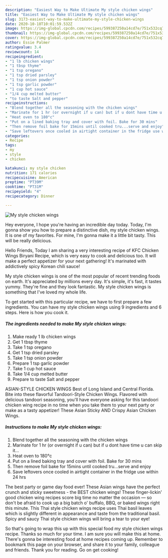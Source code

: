 ```yaml
---
description: "Easiest Way to Make Ultimate My style chicken wings"
title: "Easiest Way to Make Ultimate My style chicken wings"
slug: 3173-easiest-way-to-make-ultimate-my-style-chicken-wings
date: 2020-10-18T10:01:59.532Z
image: https://img-global.cpcdn.com/recipes/599387250a14cd7e/751x532cq70/my-style-chicken-wings-recipe-main-photo.jpg
thumbnail: https://img-global.cpcdn.com/recipes/599387250a14cd7e/751x532cq70/my-style-chicken-wings-recipe-main-photo.jpg
cover: https://img-global.cpcdn.com/recipes/599387250a14cd7e/751x532cq70/my-style-chicken-wings-recipe-main-photo.jpg
author: Essie Palmer
ratingvalue: 3.4
reviewcount: 14
recipeingredient:
- "1 lb chicken wings"
- "1 tbsp thyme"
- "1 tsp oregano"
- "1 tsp dried parsley"
- "1 tsp onion powder"
- "1 tsp garlic powder"
- "1 cup hot sauce"
- "1/4 cup melted butter"
- "to taste Salt and pepper"
recipeinstructions:
- "Blend together all the seasoning with the chicken wings"
- "Marinate for 1 hr (or overnight if u can) but if u dont have time u can skip it..."
- "Heat oven to 180°c"
- "Put on a lined baking tray and cover with foil. Bake for 30 mins"
- "Then remove foil bake for 15mins until cooked tru...serve and enjoy"
- "Save leftovers once cooled in airtight container in the fridge use within 24 hrs"
categories:
- Recipe
tags:
- my
- style
- chicken

katakunci: my style chicken 
nutrition: 171 calories
recipecuisine: American
preptime: "PT39M"
cooktime: "PT31M"
recipeyield: "4"
recipecategory: Dinner

---
```



![My style chicken wings](https://img-global.cpcdn.com/recipes/599387250a14cd7e/751x532cq70/my-style-chicken-wings-recipe-main-photo.jpg)

Hey everyone, I hope you're having an incredible day today. Today, I'm gonna show you how to prepare a distinctive dish, my style chicken wings. It is one of my favorites. For mine, I'm gonna make it a little bit tasty. This will be really delicious.

Hello Friends, Today I am sharing a very interesting recipe of KFC Chicken Wings Biryani Recipe, which is very easy to cook and delicious too. It will make a perfect appetizer for your next gathering! It&#39;s marinated with addictively spicy Korean chili sauce!

My style chicken wings is one of the most popular of recent trending foods on earth. It's appreciated by millions every day. It's simple, it's fast, it tastes yummy. They're fine and they look fantastic. My style chicken wings is something that I've loved my whole life.


To get started with this particular recipe, we have to first prepare a few ingredients. You can have my style chicken wings using 9 ingredients and 6 steps. Here is how you cook it.

<!--inarticleads1-->

##### The ingredients needed to make My style chicken wings:

1. Make ready 1 lb chicken wings
1. Get 1 tbsp thyme
1. Take 1 tsp oregano
1. Get 1 tsp dried parsley
1. Take 1 tsp onion powder
1. Prepare 1 tsp garlic powder
1. Take 1 cup hot sauce
1. Take 1/4 cup melted butter
1. Prepare to taste Salt and pepper


ASIAN-STYLE CHICKEN WINGS Best of Long Island and Central Florida. Bite into these flavorful Tandoori-Style Chicken Wings. Flavored with delicious tandoori seasoning, you&#39;ll have everyone asking for this tandoori chicken wing recipe in no time when you take them to your next party or make as a tasty appetizer! These Asian Sticky AND Crispy Asian Chicken Wings. 

<!--inarticleads2-->

##### Instructions to make My style chicken wings:

1. Blend together all the seasoning with the chicken wings
1. Marinate for 1 hr (or overnight if u can) but if u dont have time u can skip it...
1. Heat oven to 180°c
1. Put on a lined baking tray and cover with foil. Bake for 30 mins
1. Then remove foil bake for 15mins until cooked tru...serve and enjoy
1. Save leftovers once cooled in airtight container in the fridge use within 24 hrs


The best party or game day food ever! These Asian wings have the perfect crunch and sticky sweetness - the BEST chicken wings! These finger-lickin&#39; good chicken wing recipes score big time no matter the occasion — so don&#39;t be afraid to cook up a big batch o&#39; buffalo, BBQ, or baked wings right this minute. This Thai style chicken wings recipe uses Thai basil leaves which is slightly different in appearance and taste from the traditional basil. Spicy and saucy Thai style chicken wings will bring a tear to your eye! 

So that's going to wrap this up with this special food my style chicken wings recipe. Thanks so much for your time. I am sure you will make this at home. There's gonna be interesting food at home recipes coming up. Remember to bookmark this page on your browser, and share it to your family, colleague and friends. Thank you for reading. Go on get cooking!

